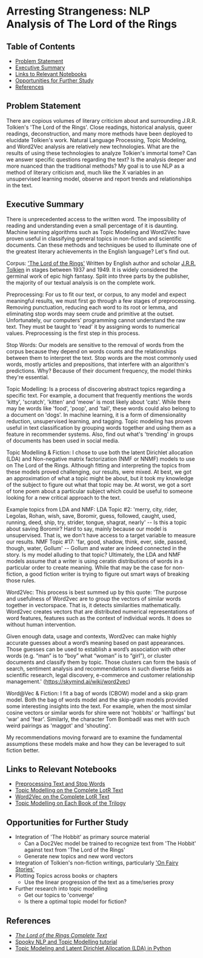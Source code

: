 # Arresting Strangeness: NLP Analysis of The Lord of the Rings

## Table of Contents

* [Problem Statement](#user-content-problem-statement)
* [Executive Summary](#user-content-executive-summary)
* [Links to Relevant Notebooks](#user-content-links-to-relevant-notebooks)
* [Opportunities for Further Study](#user-content-opportunities-for-further-study)
* [References](#user-content-references)

## Problem Statement

There are copious volumes of literary criticism about and surrounding J.R.R. Tolkien's 'The Lord of the Rings'.  Close readings, historical analysis, queer readings, deconstruction, and many more methods have been deployed to elucidate Tolkien's work. Natural Language Processing, Topic Modeling, and Word2Vec analysis are relatively new technologies. What are the results of using these technologies to analyze Tolkien's immortal tome? Can we answer specific questions regarding the text? Is the analysis deeper and more nuanced than the traditional methods?
My goal is to use NLP as a method of literary criticism and, much like the X variables in an unsupervised learning model, observe and report trends and relationships in the text. 

## Executive Summary

There is unprecedented access to the written word. The impossibility of reading and understanding even a small percentage of it is daunting. Machine learning algorithms such as Topic Modeling and Word2Vec have proven useful in classifying general topics in non-fiction and scientific documents. Can these methods and techniques be used to illuminate one of the greatest literary achievements in the English language? Let's find out. 

Corpus: 
['The Lord of the Rings'](https://en.wikipedia.org/wiki/The_Lord_of_the_Rings) Written by English author and scholar [J.R.R. Tolkien](https://en.wikipedia.org/wiki/J._R._R._Tolkien) in stages between 1937 and 1949. It is widely considered the germinal work of epic high fantasy. 
Split into three parts by the publisher, the majority of our textual analysis is on the complete work. 

Preprocessing: 
For us to fit our text, or corpus, to any model and expect meaningful results, we must first go through a few stages of preprocessing. Removing punctuation, reducing each word to its root or lemma, and eliminating stop words may seem crude and primitive at the outset. Unfortunately, our computers' programming cannot understand the raw text. They must be taught to 'read' it by assigning words to numerical values. Preprocessing is the first step in this process. 

Stop Words:
Our models are sensitive to the removal of words from the corpus because they depend on words counts and the relationships between them to interpret the text. Stop words are the most commonly used words, mostly articles and prepositions, that interfere with an algorithm's predictions. Why? Because of their document frequency, the model thinks they're essential. 

Topic Modelling: 
Is a process of discovering abstract topics regarding a specific text. For example, a document that frequently mentions the words 'kitty', 'scratch', 'kitten' and 'meow' is most likely about 'cats'. While there may be words like 'food', 'poop', and 'tail', these words could also belong to a document on 'dogs'. In machine learning, it is a form of dimensionality reduction, unsupervised learning, and tagging. Topic modeling has proven useful in text classification by grouping words together and using them as a feature in recommender systems. Also, find out what's 'trending' in groups of documents has been used in social media. 

Topic Modelling & Fiction: 
I chose to use both the latent Dirichlet allocation (LDA) and Non-negative matrix factorization (NMF or NNMF) models to use on The Lord of the Rings. Although fitting and interpreting the topics from these models proved challenging, our results, were mixed. At best, we got an approximation of what a topic might be about, but it took my knowledge of the subject to figure out what that topic may be. At worst, we got a sort of tone poem about a particular subject which could be useful to someone looking for a new critical approach to the text. 

Example topics from LDA and NMF:
LDA Topic #2: 'merry, city, rider, Legolas, Rohan, wish, save, Boromir, guess, followed, caught, used, running, deed, ship, try, strider, tongue, shagrat, nearly' -- Is this a topic about saving Boromir? Hard to say, mainly because our model is unsupervised. That is, we don't have access to a target variable to measure our results. 
NMF Topic #17: 'far, good, shadow, think, ever, side, passed, though, water, Gollum' -- Gollum and water are indeed connected in the story. Is my model alluding to that topic?
Ultimately, the LDA and NMF models assume that a writer is using ceratin distributions of words in a particular order to create meaning. While that may be the case for non-fiction, a good fiction writer is trying to figure out smart ways of breaking those rules. 

Word2Vec:
This process is best summed up by this quote: 'The purpose and usefulness of Word2vec are to group the vectors of similar words together in vectorspace. That is, it detects similarities mathematically. Word2vec creates vectors that are distributed numerical representations of word features, features such as the context of individual words. It does so without human intervention.

Given enough data, usage and contexts, Word2vec can make highly accurate guesses about a word’s meaning based on past appearances. Those guesses can be used to establish a word’s association with other words (e.g. “man” is to “boy” what “woman” is to “girl”), or cluster documents and classify them by topic. Those clusters can form the basis of search, sentiment analysis and recommendations in such diverse fields as scientific research, legal discovery, e-commerce and customer relationship management.' (https://skymind.ai/wiki/word2vec)

Word@Vec & Fiction: 
I fit a bag of words (CBOW) model and a skip gram model. Both the bag of words model and the skip-gram models provided some interesting insights into the text. For example, when the most similar cosine vectors or similar words for shire were not 'hobbits' or 'halflings' but 'war' and 'fear'. Similarly, the character Tom Bombadil was met with such weird pairings as 'maggot' and 'shouting'. 

My recommendations moving forward are to examine the fundamental assumptions these models make and how they can be leveraged to suit fiction better. 


## Links to Relevant Notebooks
* [Preprocessing Text and Stop Words](https://github.com/JDHazard/tolkien_nlp_capstone/blob/master/preprocessing_stopwords_plotly.ipynb)
* [Topic Modelling on the Complete LotR Text](https://github.com/JDHazard/tolkien_nlp_capstone/blob/master/topic_modeling_LotR_complete.ipynb)
* [Word2Vec on the Complete LotR Text](https://github.com/JDHazard/tolkien_nlp_capstone/blob/master/word2vec_lotr_complete.ipynb)
* [Topic Modelling on Each Book of the Trilogy](https://github.com/JDHazard/tolkien_nlp_capstone/tree/master/topic_modelling_books_trilogy)


## Opportunities for Further Study

* Integration of 'The Hobbit' as primary source material
    - Can a Doc2Vec model be trained to recognize text from 'The Hobbit' against text from 'The Lord of the Rings'
    - Generate new topics and new word vectors
* Integration of Tolkien's non-fiction writings, particularly ['On Fairy Stories'](http://heritagepodcast.com/wp-content/uploads/Tolkien-On-Fairy-Stories-subcreation.pdf)
* Plotting Topics across books or chapters
    - Use the linear progression of the text as a time/series proxy
* Further research into topic modelling 
    - Get our topics to 'converge'
    - Is there a optimal topic model for fiction?

## References
* [*The Lord of the Rings Complete Text*](https://archive.org/details/TheLordOfTheRing1TheFellowshipOfTheRing)
* [Spooky NLP and Topic Modelling tutorial](https://www.kaggle.com/arthurtok/spooky-nlp-and-topic-modelling-tutorial)
* [Topic Modeling and Latent Dirichlet Allocation (LDA) in Python](https://towardsdatascience.com/topic-modeling-and-latent-dirichlet-allocation-in-python-9bf156893c24)
